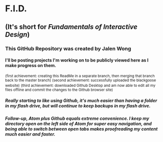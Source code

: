 # F.I.D.
## (It's short for *Fundamentals of Interactive Design*)
### This GitHub Repository was created by **Jalen Wong**
#### I'll be posting projects I'm working on to be publicly viewed here as I make progress on them.
<small> (first achievement: creating this ReadMe in a separate branch, then merging that branch back to the master branch) </small>
<small> (second achievement: successfully uploaded the blackgoose website)</small>
<small> (third achievement: downloaded Github Desktop and am now able to edit all my files offline and commit the changes to the Github browser site)</small>
##### Really starting to like using Github, it's much easier than having a folder in my flash drive, but will continue to keep backups in my flash drive.
##### Follow-up, Atom plus Github equals extreme convenience. I keep my directory open on the left side of Atom for super easy navigation, and being able to switch between open tabs makes proofreading my content much easier and faster.
